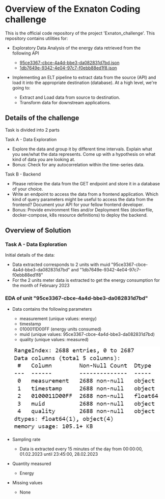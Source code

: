 # Overview of the Exnaton Coding challenge

This is the official code repository of the project 'Exnaton_challenge'. This repository contains utilities for:
- Exploratory Data Analysis of the energy data retrieved from the following API
  - [95ce3367-cbce-4a4d-bbe3-da082831d7bd.json](https://exnaton-public-s3-bucket20230329123331528000000001.s3.eu-central-1.amazonaws.com/challenge/95ce3367-cbce-4a4d-bbe3-da082831d7bd.json)
  - [1db7649e-9342-4e04-97c7-f0ebb88ed1f8.json](https://exnaton-public-s3-bucket20230329123331528000000001.s3.eu-central-1.amazonaws.com/challenge/1db7649e-9342-4e04-97c7-f0ebb88ed1f8.json)

- Implementing an ELT pipeline to extract data from the source (API) and load it into the appropriate destination (database).
  At a high level, we're going to:
  - Extract and Load data from source to destination.
  - Transform data for downstream applications.

## Details of the challenge
Task is divided into 2 parts

Task A - Data Exploration  
- Explore the data and group it by different time intervals. Explain what you see/what the data represents. Come up with a hypothesis on what kind of data you are looking at.
- Bonus: Check for any autocorrelation within the time-series data.

Task B - Backend  
- Please retrieve the data from the GET endpoint and store it in a database of your choice.
- Write an endpoint to access the data from a frontend application. Which kind of query parameters might be useful to access the data from the frontend? Document your API for your fellow frontend developer.
- Bonus: Provide environment files and/or Deployment files (dockerfile, docker-compose, k8s resource definitions) to deploy the backend.

## Overview of Solution  
### Task A - Data Exploration   
Initial details of the data:
- Data extracted corresponds to 2 units with muid "95ce3367-cbce-4a4d-bbe3-da082831d7bd" and "1db7649e-9342-4e04-97c7-f0ebb88ed1f8"
- For the 2 units meter data is extracted to get the energy consumption for the month of February 2023

### EDA of unit "95ce3367-cbce-4a4d-bbe3-da082831d7bd" 
- Data contains the following parameters
  - measurement (unique values: energy)
  - timestamp
  - 0100011D00FF (energy units consumed)
  - muid (unique values: 95ce3367-cbce-4a4d-bbe3-da082831d7bd)
  - quality (unique values: measured)
  
  ![image info](images/muid1.jpg)

- Sampling rate
  - Data is extracted every 15 minutes of the day from 00:00:00, 01.02.2023 until 23:45:00, 28.02.2023
- Quantity measured
  - Energy
- Missing values
  - None  

  



 
